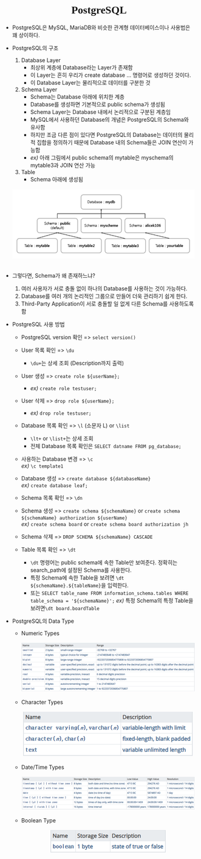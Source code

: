 <p><h1 align="center" style="font-family: Georgia, 'Times New Roman', serif">PostgreSQL</h1></p>

* PostgreSQL은 MySQL, MariaDB와 비슷한 관계형 데이터베이스이나 사용법은 꽤 상이하다.
* PostgreSQL의 구조  
    1. Database Layer
       * 최상위 계층에 Database라는 Layer가 존재함
       * 이 Layer는 흔히 우리가 create database ... 명령어로 생성하던 것이다.
       * 이 Database Layer는 물리적으로 데이터를 구분한 것
    2. Schema Layer
       * Schema는 Database 아래에 위치한 계층
       * Database를 생성하면 기본적으로 public schema가 생성됨
       * Schema Layer는 Database 내에서 논리적으로 구분된 계층임
       * MySQL에서 사용하던 Database의 개념은 PostgreSQL의 Schema와 유사함
       * 하지만 조금 다른 점이 있다면 PostgreSQL의 Database는 데이터의 물리적 집합을 정의하기 때문에 Database 내의 Schema들은 JOIN 연산이 가능함
       * *ex)* 아래 그림에서 public schema의 mytable은 myschema의 mytable3과 JOIN 연산 가능
    3. Table
       * Schema 아래에 생성됨  
    <br>
    <center><img src="../images/postgresql/postgresql_structure.PNG"></center>  
    <br>

* 그렇다면, Schema가 왜 존재하느냐?
    1. 여러 사용자가 서로 충돌 없이 하나의 Database를 사용하는 것이 가능하다.
    2. Database를 여러 개의 논리적인 그룹으로 만들어 더욱 관리하기 쉽게 한다.
    3. Third-Party Application이 서로 충돌할 일 없게 다른 Schema를 사용하도록 함

* PostgreSQL 사용 방법
    * PostgreSQL version 확인 => `select version()`

    * User 목록 확인 => `\du`
        * `\du+`는 상세 조회 (Description까지 출력)  

    * User 생성 => `create role ${userName};`
        * *ex)* `create role testuser;`  

    * User 삭제 => `drop role ${userName};`
        * *ex)* `drop role testuser;`  

    * Database 목록 확인 => `\l` (소문자 L) or `\list`
        * `\lt+` or `\list+`는 상세 조회  
        * 전체 Database 목록 확인은 `SELECT datname FROM pg_database;`

    * 사용하는 Database 변경 => `\c`  
        *ex)* `\c template1`  

    * Database 생성 => `create database ${databaseName}`  
        *ex)* `create database leaf;`  

    * Schema 목록 확인 => `\dn`  

    * Schema 생성 => `create schema ${schemaName}` or `create schema ${schemaName} authorization ${userName}`   
        *ex)* `create schema board` or `create schema board authorization jh`  

    * Schema 삭제 => `DROP SCHEMA ${schemaName} CASCADE`

    * Table 목록 확인 => `\dt`
        * `\dt` 명령어는 public schema에 속한 Table만 보여준다. 정확히는 search_path에 설정된 Schema를 사용한다.
        * 특정 Schema에 속한 Table을 보려면 `\dt ${schemaName}.${tableName}`을 입력한다.  
        * 또는 `SELECT table_name FROM information_schema.tables WHERE table_schema = '${schemaName}';`
            *ex)* 특정 Schema의 특정 Table을 보려면`\dt board.boardTable`  

* PostgreSQL의 Data Type
    * Numeric Types  
        <br>
        <center><img src="../images/postgresql/numeric_types.PNG"></center>  
        <br>
    * Character Types  
        <br>
        <center><img src="../images/postgresql/character_types.PNG"></center>  
        <br>
    * Date/Time Types  
        <br>
        <center><img src="../images/postgresql/date&time_types.PNG"></center>  
        <br>
    * Boolean Type  
        <br>
        <center><img src="../images/postgresql/boolean_type.PNG"></center>  
        <br>